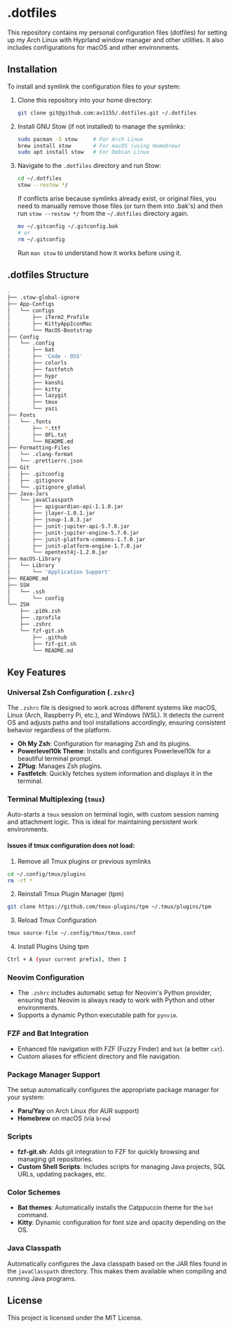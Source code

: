 # .dotfiles

This repository contains my personal configuration files (dotfiles) for setting up my Arch Linux with Hyprland window manager and other utilities. It also includes configurations for macOS and other environments.

## Installation

To install and symlink the configuration files to your system:

1. Clone this repository into your home directory:

   ```bash
   git clone git@github.com:av1155/.dotfiles.git ~/.dotfiles
   ```

2. Install GNU Stow (if not installed) to manage the symlinks:

   ```bash
   sudo pacman -S stow     # For Arch Linux
   brew install stow       # For macOS (using Homebrew)
   sudo apt install stow   # For Debian Linux
   ```

3. Navigate to the `.dotfiles` directory and run Stow:

   ```bash
   cd ~/.dotfiles
   stow --restow */
   ```

   If conflicts arise because symlinks already exist, or original files, you need to manually remove those files (or turn them into .bak's) and then run `stow --restow */` from the `~/.dotfiles` directory again.

   ```bash
   mv ~/.gitconfig ~/.gitconfig.bak
   # or
   rm ~/.gitconfig
   ```

   Run `man stow` to understand how it works before using it.

## .dotfiles Structure

```bash
.
├── .stow-global-ignore
├── App-Configs
│   └── configs
│       ├── iTerm2_Profile
│       ├── KittyAppIconMac
│       └── MacOS-Bootstrap
├── Config
│   └── .config
│       ├── bat
│       ├── 'Code - OSS'
│       ├── colorls
│       ├── fastfetch
│       ├── hypr
│       ├── kanshi
│       ├── kitty
│       ├── lazygit
│       ├── tmux
│       └── yazi
├── Fonts
│   └── .fonts
│       ├── *.ttf
│       ├── OFL.txt
│       └── README.md
├── Formatting-Files
│   └── .clang-format
│   └── .prettierrc.json
├── Git
│   ├── .gitconfig
│   ├── .gitignore
│   └── .gitignore_global
├── Java-Jars
│   └── javaClasspath
│       ├── apiguardian-api-1.1.0.jar
│       ├── jlayer-1.0.1.jar
│       ├── jsoup-1.8.3.jar
│       ├── junit-jupiter-api-5.7.0.jar
│       ├── junit-jupiter-engine-5.7.0.jar
│       ├── junit-platform-commons-1.7.0.jar
│       ├── junit-platform-engine-1.7.0.jar
│       └── opentest4j-1.2.0.jar
├── macOS-Library
│   └── Library
│       └── 'Application Support'
├── README.md
├── SSH
│   └── .ssh
│       └── config
└── ZSH
    ├── .p10k.zsh
    ├── .zprofile
    ├── .zshrc
    └── fzf-git.sh
        ├── .github
        ├── fzf-git.sh
        └── README.md
```

## Key Features

### Universal Zsh Configuration (`.zshrc`)

The `.zshrc` file is designed to work across different systems like macOS, Linux (Arch, Raspberry Pi, etc.), and Windows (WSL). It detects the current OS and adjusts paths and tool installations accordingly, ensuring consistent behavior regardless of the platform.

- **Oh My Zsh**: Configuration for managing Zsh and its plugins.
- **Powerlevel10k Theme**: Installs and configures Powerlevel10k for a beautiful terminal prompt.
- **ZPlug**: Manages Zsh plugins.
- **Fastfetch**: Quickly fetches system information and displays it in the terminal.

### Terminal Multiplexing (`tmux`)

Auto-starts a `tmux` session on terminal login, with custom session naming and attachment logic. This is ideal for maintaining persistent work environments.

#### Issues if tmux configuration does not load:

1. Remove all Tmux plugins or previous symlinks

```bash
cd ~/.config/tmux/plugins
rm -rf *
```

2. Reinstall Tmux Plugin Manager (tpm)

```bash
git clone https://github.com/tmux-plugins/tpm ~/.tmux/plugins/tpm
```

3. Reload Tmux Configuration

```bash
tmux source-file ~/.config/tmux/tmux.conf
```

4. Install Plugins Using tpm

```bash
Ctrl + A (your current prefix), then I
```

### Neovim Configuration

- The `.zshrc` includes automatic setup for Neovim's Python provider, ensuring that Neovim is always ready to work with Python and other environments.
- Supports a dynamic Python executable path for `pynvim`.

### FZF and Bat Integration

- Enhanced file navigation with FZF (Fuzzy Finder) and `bat` (a better `cat`).
- Custom aliases for efficient directory and file navigation.

### Package Manager Support

The setup automatically configures the appropriate package manager for your system:

- **Paru/Yay** on Arch Linux (for AUR support)
- **Homebrew** on macOS (via `brew`)

### Scripts

- **fzf-git.sh**: Adds git integration to FZF for quickly browsing and managing git repositories.
- **Custom Shell Scripts**: Includes scripts for managing Java projects, SQL URLs, updating packages, etc.

### Color Schemes

- **Bat themes**: Automatically installs the Catppuccin theme for the `bat` command.
- **Kitty**: Dynamic configuration for font size and opacity depending on the OS.

### Java Classpath

Automatically configures the Java classpath based on the JAR files found in the `javaClasspath` directory. This makes them available when compiling and running Java programs.

## License

This project is licensed under the MIT License.
